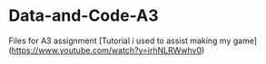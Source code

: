 # Data-and-Code-A3
Files for A3 assignment
[Tutorial i used to assist making my game] (https://www.youtube.com/watch?v=irhNLRWwhv0)
